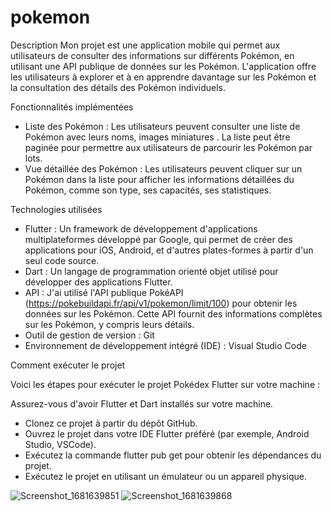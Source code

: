 # pokemon


Description
Mon projet est une application mobile qui permet aux utilisateurs de consulter des informations sur différents Pokémon, en utilisant une API publique de données sur les Pokémon. L'application offre les utilisateurs à explorer et à en apprendre davantage sur les Pokémon et la consultation des détails des Pokémon individuels.

Fonctionnalités implémentées

- Liste des Pokémon : Les utilisateurs peuvent consulter une liste de Pokémon avec leurs noms, images miniatures . La liste peut être paginée pour permettre aux utilisateurs de parcourir les Pokémon par lots.
- Vue détaillée des Pokémon : Les utilisateurs peuvent cliquer sur un Pokémon dans la liste pour afficher les informations détaillées du Pokémon, comme son type, ses capacités, ses statistiques.

Technologies utilisées

- Flutter : Un framework de développement d'applications multiplateformes développé par Google, qui permet de créer des applications pour iOS, Android, et d'autres plates-formes à partir d'un seul code source.
- Dart : Un langage de programmation orienté objet utilisé pour développer des applications Flutter.
- API : J'ai utilisé l'API publique PokéAPI (https://pokebuildapi.fr/api/v1/pokemon/limit/100) pour obtenir les données sur les Pokémon. Cette API fournit des informations complètes sur les Pokémon, y compris leurs détails.
- Outil de gestion de version : Git
- Environnement de développement intégré (IDE) : Visual Studio Code

Comment exécuter le projet

Voici les étapes pour exécuter le projet Pokédex Flutter sur votre machine :

Assurez-vous d'avoir Flutter et Dart installés sur votre machine.
- Clonez ce projet à partir du dépôt GitHub.
- Ouvrez le projet dans votre IDE Flutter préféré (par exemple, Android Studio, VSCode).
- Exécutez la commande flutter pub get pour obtenir les dépendances du projet.
- Exécutez le projet en utilisant un émulateur ou un appareil physique.

![Screenshot_1681639851](https://user-images.githubusercontent.com/109220808/232294111-0b080c1e-4bb1-40e4-88db-da36f0580f20.png)
![Screenshot_1681639868](https://user-images.githubusercontent.com/109220808/232294201-fbe9cf03-7fc1-4c2d-ba57-dfcfd9ac8707.png)
